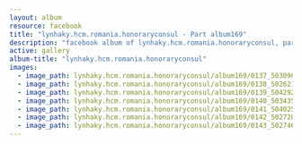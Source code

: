 ```yaml
---
layout: album
resource: facebook
title: "lynhaky.hcm.romania.honoraryconsul - Part album169"
description: "facebook album of lynhaky.hcm.romania.honoraryconsul, part album169."
active: gallery
album-title: "lynhaky.hcm.romania.honoraryconsul"
images:
  - image_path: lynhaky.hcm.romania.honoraryconsul/album169/0137_503096394_1246633003487324_8363156849485086353_n.jpg
  - image_path: lynhaky.hcm.romania.honoraryconsul/album169/0138_502621481_1246632936820664_8137725759758483163_n.jpg
  - image_path: lynhaky.hcm.romania.honoraryconsul/album169/0139_504292244_1246632920153999_2883327788588935323_n.jpg
  - image_path: lynhaky.hcm.romania.honoraryconsul/album169/0140_503435921_1246632840154007_939642747768165358_n.jpg
  - image_path: lynhaky.hcm.romania.honoraryconsul/album169/0141_504025165_1246632816820676_6202361590093923622_n.jpg
  - image_path: lynhaky.hcm.romania.honoraryconsul/album169/0142_502728909_1246632786820679_3368678257315693054_n.jpg
  - image_path: lynhaky.hcm.romania.honoraryconsul/album169/0143_502746177_1246632770154014_2312052594894582460_n.jpg
---
```

